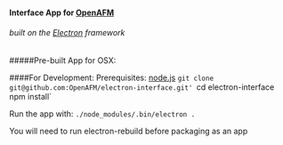 #### Interface App for [OpenAFM](https://www.openafm.com)
###### built on the [Electron](http://electron.atom.io/) framework

#####Pre-built App for OSX:


####For Development:
Prerequisites: [node.js](https://nodejs.org/en/)
`git clone git@github.com:OpenAFM/electron-interface.git'
`cd electron-interface`
`npm install`

Run the app with:
`./node_modules/.bin/electron .`

You will need to run electron-rebuild before packaging as an app

